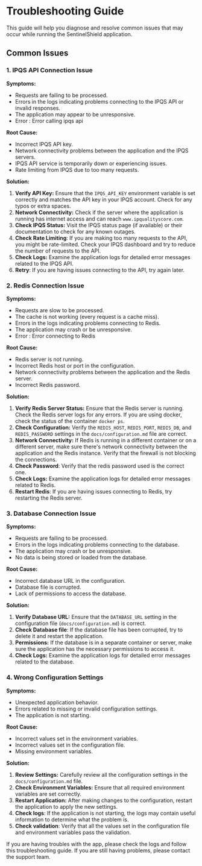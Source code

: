 # Troubleshooting Guide

This guide will help you diagnose and resolve common issues that may occur while running the SentinelShield application.

## Common Issues

### 1. IPQS API Connection Issue

**Symptoms:**

*   Requests are failing to be processed.
*   Errors in the logs indicating problems connecting to the IPQS API or invalid responses.
*   The application may appear to be unresponsive.
* Error : Error calling ipqs api

**Root Cause:**

*   Incorrect IPQS API key.
*   Network connectivity problems between the application and the IPQS servers.
*   IPQS API service is temporarily down or experiencing issues.
*   Rate limiting from IPQS due to too many requests.

**Solution:**

1.  **Verify API Key:** Ensure that the `IPQS_API_KEY` environment variable is set correctly and matches the API key in your IPQS account. Check for any typos or extra spaces.
2.  **Network Connectivity:** Check if the server where the application is running has internet access and can reach `www.ipqualityscore.com`.
3.  **Check IPQS Status:** Visit the IPQS status page (if available) or their documentation to check for any known outages.
4. **Check Rate Limiting**: If you are making too many requests to the API, you might be rate-limited. Check your IPQS dashboard and try to reduce the number of requests to the API.
5.  **Check Logs:** Examine the application logs for detailed error messages related to the IPQS API.
6. **Retry**: If you are having issues connecting to the API, try again later.

### 2. Redis Connection Issue

**Symptoms:**

*   Requests are slow to be processed.
*   The cache is not working (every request is a cache miss).
*   Errors in the logs indicating problems connecting to Redis.
*   The application may crash or be unresponsive.
* Error : Error connecting to Redis

**Root Cause:**

*   Redis server is not running.
*   Incorrect Redis host or port in the configuration.
*   Network connectivity problems between the application and the Redis server.
*   Incorrect Redis password.

**Solution:**

1.  **Verify Redis Server Status:** Ensure that the Redis server is running. Check the Redis server logs for any errors. If you are using docker, check the status of the container `docker ps`.
2.  **Check Configuration:** Verify the `REDIS_HOST`, `REDIS_PORT`, `REDIS_DB`, and `REDIS_PASSWORD` settings in the `docs/configuration.md` file are correct.
3.  **Network Connectivity:** If Redis is running in a different container or on a different server, make sure there's network connectivity between the application and the Redis instance. Verify that the firewall is not blocking the connections.
4. **Check Password**: Verify that the redis password used is the correct one.
5.  **Check Logs:** Examine the application logs for detailed error messages related to Redis.
6. **Restart Redis**: If you are having issues connecting to Redis, try restarting the Redis server.

### 3. Database Connection Issue

**Symptoms:**

*   Requests are failing to be processed.
*   Errors in the logs indicating problems connecting to the database.
*   The application may crash or be unresponsive.
*   No data is being stored or loaded from the database.

**Root Cause:**

*   Incorrect database URL in the configuration.
*   Database file is corrupted.
*   Lack of permissions to access the database.

**Solution:**

1.  **Verify Database URL:** Ensure that the `DATABASE_URL` setting in the configuration file (`docs/configuration.md`) is correct.
2.  **Check Database file**: If the database file has been corrupted, try to delete it and restart the application.
3.  **Permissions:** If the database is in a separate container or server, make sure the application has the necessary permissions to access it.
4.  **Check Logs:** Examine the application logs for detailed error messages related to the database.

### 4. Wrong Configuration Settings

**Symptoms:**

*   Unexpected application behavior.
*   Errors related to missing or invalid configuration settings.
* The application is not starting.

**Root Cause:**

*   Incorrect values set in the environment variables.
*   Incorrect values set in the configuration file.
*   Missing environment variables.

**Solution:**

1.  **Review Settings:** Carefully review all the configuration settings in the `docs/configuration.md` file.
2.  **Check Environment Variables:** Ensure that all required environment variables are set correctly.
3.  **Restart Application:** After making changes to the configuration, restart the application to apply the new settings.
4.  **Check logs**: If the application is not starting, the logs may contain useful information to determine what the problem is.
5. **Check validation**: Verify that all the values set in the configuration file and environment variables pass the validation.

If you are having troubles with the app, please check the logs and follow this troubleshooting guide. If you are still having problems, please contact the support team.